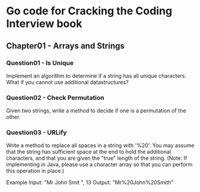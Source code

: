 # Go code for Cracking the Coding Interview book

## Chapter01 - Arrays and Strings
### Question01 - Is Unique
Implement an algorithm to determine if a string has all unique characters.
What if you cannot use additional datastructures?
### Question02 - Check Permutation
Given two strings, write a method to decide if one is a permutation of the
other.
### Question03 - URLify
Write a method to replace all spaces in a string with '%20'. You may assume that
the string has sufficient space at the end to hold the additional characters, and
that you are given the "true" length of the string. (Note: If implementing in Java,
please use a character array so that you can perform this operation in place.)

Example
Input:  "Mr John Smit     ", 13
Output: "Mr%20John%20Smith"
